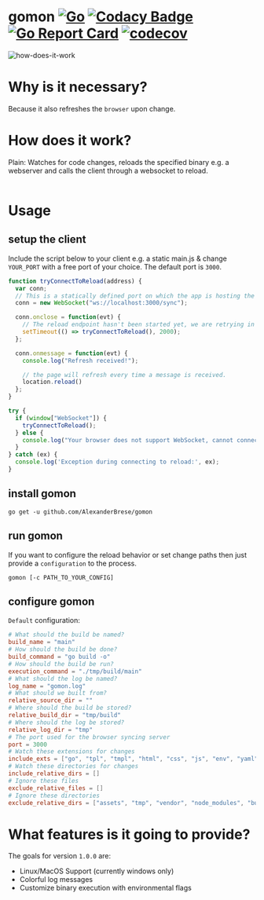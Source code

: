 # gomon [![Go](https://github.com/cosmtrek/AlexanderBrese/gomon/Go/badge.svg)](https://github.com/AlexanderBrese/gomon/actions?query=workflow%3AGo+branch%3Amaster) [![Codacy Badge](https://app.codacy.com/project/badge/Grade/217fd7aa6f224b8d8094c833d4c5b07a)](https://www.codacy.com/gh/AlexanderBrese/gomon/dashboard?utm_source=github.com&amp;utm_medium=referral&amp;utm_content=AlexanderBrese/gomon&amp;utm_campaign=Badge_Grade) [![Go Report Card](https://goreportcard.com/badge/github.com/AlexanderBrese/gomon)](https://goreportcard.com/report/github.com/AlexanderBrese/gomon) [![codecov](https://codecov.io/gh/AlexanderBrese/gomon/branch/master/graph/badge.svg)](https://codecov.io/gh/AlexanderBrese/gomon)

![how-does-it-work](https://github.com/AlexanderBrese/gomon/blob/master/docs/gomon.gif)

# Why is it necessary?

Because it also refreshes the `browser` upon change.

# How does it work?

Plain: Watches for code changes, reloads the specified binary e.g. a webserver and calls the client through a websocket to reload.<br><br>

# Usage

## setup the client

Include the script below to your client e.g. a static main.js & change `YOUR_PORT` with a free port of your choice. The default port is `3000`.<br>
```js
function tryConnectToReload(address) {
  var conn;
  // This is a statically defined port on which the app is hosting the reload service.
  conn = new WebSocket("ws://localhost:3000/sync");

  conn.onclose = function(evt) {
    // The reload endpoint hasn't been started yet, we are retrying in 2 seconds.
    setTimeout(() => tryConnectToReload(), 2000);
  };

  conn.onmessage = function(evt) {
    console.log("Refresh received!");

    // the page will refresh every time a message is received.
    location.reload()
  }; 
}

try {
  if (window["WebSocket"]) {
    tryConnectToReload();
  } else {
    console.log("Your browser does not support WebSocket, cannot connect to the reload service.");
  }
} catch (ex) {
  console.log('Exception during connecting to reload:', ex);
}
```

## install gomon

```
go get -u github.com/AlexanderBrese/gomon
```

## run gomon 

If you want to configure the reload behavior or set change paths then just provide a `configuration` to the process.

```
gomon [-c PATH_TO_YOUR_CONFIG]
```

## configure gomon

`Default` configuration:
```toml
# What should the build be named?
build_name = "main"
# How should the build be done?
build_command = "go build -o"
# How should the build be run?
execution_command = "./tmp/build/main"
# What should the log be named?
log_name = "gomon.log"
# What should we built from?
relative_source_dir = ""
# Where should the build be stored?
relative_build_dir = "tmp/build"
# Where should the log be stored?
relative_log_dir = "tmp"
# The port used for the browser syncing server
port = 3000
# Watch these extensions for changes
include_exts = ["go", "tpl", "tmpl", "html", "css", "js", "env", "yaml"]
# Watch these directories for changes
include_relative_dirs = []
# Ignore these files
exclude_relative_files = []
# Ignore these directories
exclude_relative_dirs = ["assets", "tmp", "vendor", "node_modules", "build"]
```

# What features is it going to provide?

The goals for version `1.0.0` are:
- Linux/MacOS Support (currently windows only)
- Colorful log messages
- Customize binary execution with environmental flags
